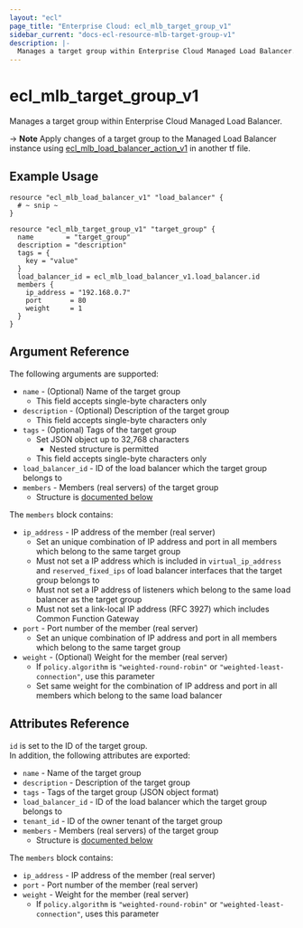 ```yaml
---
layout: "ecl"
page_title: "Enterprise Cloud: ecl_mlb_target_group_v1"
sidebar_current: "docs-ecl-resource-mlb-target-group-v1"
description: |-
  Manages a target group within Enterprise Cloud Managed Load Balancer.
---
```


# ecl\_mlb\_target\_group\_v1

Manages a target group within Enterprise Cloud Managed Load Balancer.

-> **Note** Apply changes of a target group to the Managed Load Balancer instance using [ecl_mlb_load_balancer_action_v1](./ecl_mlb_load_balancer_action_v1) in another tf file.

## Example Usage

```hcl
resource "ecl_mlb_load_balancer_v1" "load_balancer" {
  # ~ snip ~
}

resource "ecl_mlb_target_group_v1" "target_group" {
  name        = "target_group"
  description = "description"
  tags = {
    key = "value"
  }
  load_balancer_id = ecl_mlb_load_balancer_v1.load_balancer.id
  members {
    ip_address = "192.168.0.7"
    port       = 80
    weight     = 1
  }
}
```

## Argument Reference

The following arguments are supported:

* `name` - (Optional) Name of the target group
    * This field accepts single-byte characters only
* `description` - (Optional) Description of the target group
    * This field accepts single-byte characters only
* `tags` - (Optional) Tags of the target group
    * Set JSON object up to 32,768 characters
        * Nested structure is permitted
    * This field accepts single-byte characters only
* `load_balancer_id` - ID of the load balancer which the target group belongs to
* `members` - Members (real servers) of the target group
    * Structure is [documented below](#members)

<a name="members"></a>The `members` block contains:

* `ip_address` - IP address of the member (real server)
    * Set an unique combination of IP address and port in all members which belong to the same target group
    * Must not set a IP address which is included in `virtual_ip_address` and `reserved_fixed_ips` of load balancer interfaces that the target group belongs to
    * Must not set a IP address of listeners which belong to the same load balancer as the target group
    * Must not set a link-local IP address (RFC 3927) which includes Common Function Gateway
* `port` - Port number of the member (real server)
    * Set an unique combination of IP address and port in all members which belong to the same target group
* `weight` - (Optional) Weight for the member (real server)
    * If `policy.algorithm` is `"weighted-round-robin"` or `"weighted-least-connection"`, use this parameter
    * Set same weight for the combination of IP address and port in all members which belong to the same load balancer

## Attributes Reference

`id` is set to the ID of the target group.<br>
In addition, the following attributes are exported:

* `name` - Name of the target group
* `description` - Description of the target group
* `tags` - Tags of the target group (JSON object format)
* `load_balancer_id` - ID of the load balancer which the target group belongs to
* `tenant_id` - ID of the owner tenant of the target group
* `members` - Members (real servers) of the target group
    * Structure is [documented below](#members)

<a name="members"></a>The `members` block contains:

* `ip_address` - IP address of the member (real server)
* `port` - Port number of the member (real server)
* `weight` - Weight for the member (real server)
    * If `policy.algorithm` is `"weighted-round-robin"` or `"weighted-least-connection"`, uses this parameter
